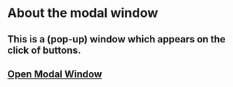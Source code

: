 # About the modal window
## This is a (pop-up) window which appears on the click of buttons.
## [Open Modal Window](https://popupmodalwindow.netlify.app/)
